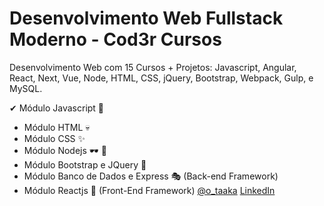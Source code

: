 # Desenvolvimento Web Fullstack Moderno - Cod3r Cursos
Desenvolvimento Web com 15 Cursos + Projetos: Javascript, Angular, React, Next, Vue, Node, HTML, CSS, jQuery, Bootstrap, Webpack, Gulp, e MySQL.

✔ Módulo Javascript 🦾

-   Módulo HTML 💀
-   Módulo CSS ✨
-   Módulo Nodejs 🕶 🔋
-   Módulo Bootstrap e JQuery 🎈
-   Módulo Banco de Dados e Express 🎭 (Back-end Framework)
-   Módulo Reactjs 🎨 (Front-End Framework)
[@o_taaka](instagram.com/o_taaka)
[LinkedIn](https://www.linkedin.com/in/matheus-takasaki-antunes/)
